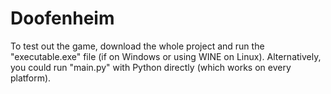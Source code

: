 # Doofenheim
To test out the game, download the whole project and run the "executable.exe" file (if on Windows or using WINE on Linux). 
Alternatively, you could run "main.py" with Python directly (which works on every platform).
